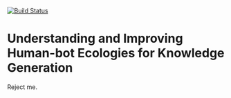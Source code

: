 [![Build Status](https://travis-ci.com/suchow/test-manuscript.svg?branch=main)](https://travis-ci.com/suchow/test-manuscript)

# Understanding and Improving Human-bot Ecologies for Knowledge Generation

Reject me.
